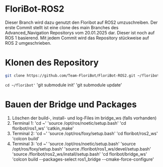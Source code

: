 # FloriBot-ROS2
Dieser Branch wird dazu genutzt den Floribot auf ROS2 umzuschreiben.
Der erste Commit stellt ist eine clone des main Branches des Advanced_Navigation Repositorys vom 20.01.2025 dar.
Dieser ist noch auf ROS 1 basierend.
Mit jedem Commit wird das Repository stückweise auf ROS 2 umgeschrieben.

# Klonen des Repository
```bash
git clone https://github.com/Team-FloriBot/FloriBot-ROS2.git ~/floribot
```
```cd ~/floribot'```
   'git submodule init'
   'git submodule update'

# Bauen der Bridge und Packages
1. Löschen der build-, install- und log-Files im bridge_ws (falls vorhanden)
2. Terminal 1:
   'cd ~'
   'source /opt/ros/noetic/setup.bash'
   'cd floribot/ros1_ws'
   'catkin_make'
4. Terminal 2:
   'cd ~'
   'source /opt/ros/foxy/setup.bash'
   'cd floribot/ros2_ws'
   'colcon build'
5. Terminal 3:
   'cd ~'
   'source /opt/ros/noetic/setup.bash'
   'source /opt/ros/foxy/setup.bash'
   'source /floribot/ros1_ws/devel/setup.bash'
   'source /floribot/ros2_ws/install/setup.bash'
   'cd floribot/bridge_ws'
   'colcon build --packages-select ros1_bridge --cmake-force-configure'
